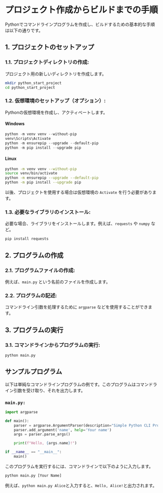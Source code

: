 # プロジェクト作成からビルドまでの手順

Pythonでコマンドラインプログラムを作成し、ビルドするための基本的な手順は以下の通りです。

## 1. プロジェクトのセットアップ

### 1.1. プロジェクトディレクトリの作成:
プロジェクト用の新しいディレクトリを作成します。

```bash
mkdir python_start_project
cd python_start_project
```
### 1.2. 仮想環境のセットアップ（オプション）: 
Pythonの仮想環境を作成し、アクティベートします。

#### Windows
```powershell
python -m venv venv --without-pip
venv\Scripts\Activate
python -m ensurepip --upgrade --default-pip
python -m pip install --upgrade pip
```

#### Linux
```bash
python -m venv venv --without-pip
source venv/bin/activate
python -m ensurepip --upgrade --default-pip
python -m pip install --upgrade pip
```
以後、プロジェクトを使用する場合は仮想環境の `Activate` を行う必要があります。

### 1.3. 必要なライブラリのインストール: 
必要な場合、ライブラリをインストールします。例えば、`requests` や `numpy` など。

```bash
pip install requests
```

## 2. プログラムの作成
### 2.1. プログラムファイルの作成: 
例えば、`main.py` という名前のファイルを作成します。

### 2.2. プログラムの記述: 
コマンドライン引数を処理するために `argparse` などを使用することができます。

## 3. プログラムの実行
### 3.1. コマンドラインからプログラムの実行:

```bash
python main.py
```

## サンプルプログラム
以下は単純なコマンドラインプログラムの例です。このプログラムはコマンドライン引数を受け取り、それを出力します。

### `main.py:`

```python
import argparse

def main():
    parser = argparse.ArgumentParser(description="Simple Python CLI Program")
    parser.add_argument('name', help='Your name')
    args = parser.parse_args()

    print(f"Hello, {args.name}!")

if __name__ == "__main__":
    main()
```
このプログラムを実行するには、コマンドラインで以下のように入力します。

```bash
python main.py [Your Name]
```

例えば、`python main.py Alice`と入力すると、`Hello, Alice!`と出力されます。
